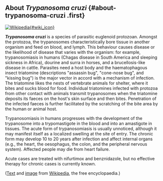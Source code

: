 About *Trypanosoma cruzi* {#about-trypanosoma-cruzi .first}
-------------------------

[![Wikipedia](/img/wikipedia_logo_v2_en.png){#wiki_icon}](http://en.wikipedia.org/wiki/Trypanosoma_cruzi)

***Trypanosoma cruzi*** is a species of parasitic euglenoid protozoan.
Amongst the protozoa, the trypanosomes characteristically bore tissue in
another organism and feed on blood, and lymph. This behaviour causes
disease or the likelihood of disease that varies with the organism: for
example, trypanosomiasis in humans (Chagas disease in South America and
sleeping sickness in Africa), dourine and surra in horses, and a
brucellosis-like disease in cattle. Parasites need a host body and the
haematophagous insect triatomine (descriptions \"assassin bug\",
\"cone-nose bug\", and \"kissing bug\") is the major vector in accord
with a mechanism of infection. The triatomine likes the nests of
vertebrate animals for shelter, where it bites and sucks blood for food.
Individual triatomines infected with protozoa from other contact with
animals transmit trypanosomes when the triatomine deposits its faeces on
the host\'s skin surface and then bites. Penetration of the infected
faeces is further facilitated by the scratching of the bite area by the
human or animal host.

Trypanosomiasis in humans progresses with the development of the
trypanosome into a trypomastigote in the blood and into an amastigote in
tissues. The acute form of trypanosomiasis is usually unnoticed,
although it may manifest itself as a localized swelling at the site of
entry. The chronic form may develop 10 to 20 years after infection and
affect internal organs (e.g., the heart, the oesophagus, the colon, and
the peripheral nervous system). Affected people may die from heart
failure.

Acute cases are treated with nifurtimox and benznidazole, but no
effective therapy for chronic cases is currently known.

([Text](http://en.wikipedia.org/wiki/Trypanosoma_cruzi) and
[image](https://commons.wikimedia.org/wiki/File:Trypanosoma_cruzi_crithidia.jpeg)
from [Wikipedia](http://en.wikipedia.org/), the free encyclopaedia.)
